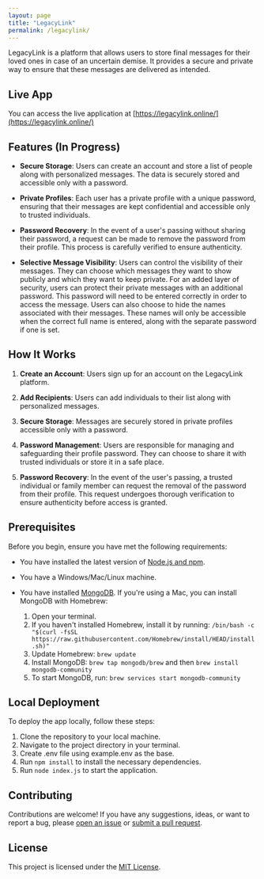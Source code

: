 ```yaml
---
layout: page
title: "LegacyLink"
permalink: /legacylink/
---
```


LegacyLink is a platform that allows users to store final messages for their loved ones in case of an uncertain demise. It provides a secure and private way to ensure that these messages are delivered as intended.

## Live App

You can access the live application at [https://legacylink.online/](https://legacylink.online/)

## Features (In Progress)

- **Secure Storage**: Users can create an account and store a list of people along with personalized messages. The data is securely stored and accessible only with a password.
  
- **Private Profiles**: Each user has a private profile with a unique password, ensuring that their messages are kept confidential and accessible only to trusted individuals.

- **Password Recovery**: In the event of a user's passing without sharing their password, a request can be made to remove the password from their profile. This process is carefully verified to ensure authenticity.

- **Selective Message Visibility**: Users can control the visibility of their messages. They can choose which messages they want to show publicly and which they want to keep private. For an added layer of security, users can protect their private messages with an additional password. This password will need to be entered correctly in order to access the message. Users can also choose to hide the names associated with their messages. These names will only be accessible when the correct full name is entered, along with the separate password if one is set.

## How It Works

1. **Create an Account**: Users sign up for an account on the LegacyLink platform.
   
2. **Add Recipients**: Users can add individuals to their list along with personalized messages.
   
3. **Secure Storage**: Messages are securely stored in private profiles accessible only with a password.
   
4. **Password Management**: Users are responsible for managing and safeguarding their profile password. They can choose to share it with trusted individuals or store it in a safe place.

5. **Password Recovery**: In the event of the user's passing, a trusted individual or family member can request the removal of the password from their profile. This request undergoes thorough verification to ensure authenticity before access is granted.

## Prerequisites

Before you begin, ensure you have met the following requirements:

* You have installed the latest version of [Node.js and npm](https://nodejs.org/en/download/).
* You have a Windows/Mac/Linux machine.
* You have installed [MongoDB](https://www.mongodb.com/try/download/community). If you're using a Mac, you can install MongoDB with Homebrew:

    1. Open your terminal.
    2. If you haven't installed Homebrew, install it by running: `/bin/bash -c "$(curl -fsSL https://raw.githubusercontent.com/Homebrew/install/HEAD/install.sh)"`
    3. Update Homebrew: `brew update`
    4. Install MongoDB: `brew tap mongodb/brew` and then `brew install mongodb-community`
    5. To start MongoDB, run: `brew services start mongodb-community`

## Local Deployment

To deploy the app locally, follow these steps:

1. Clone the repository to your local machine.
2. Navigate to the project directory in your terminal.
3. Create .env file using example.env as the base.
4. Run `npm install` to install the necessary dependencies.
5. Run `node index.js` to start the application.

## Contributing

Contributions are welcome! If you have any suggestions, ideas, or want to report a bug, please [open an issue](https://github.com/sharmalakshay/LegacyLink/issues) or [submit a pull request](https://github.com/sharmalakshay/LegacyLink/pulls).

## License

This project is licensed under the [MIT License](LICENSE).